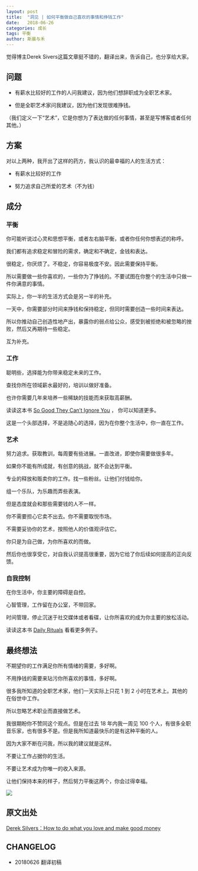 ```yaml
---
layout: post
title:  "洞见 | 如何平衡做自己喜欢的事情和挣钱工作"
date:   2018-06-26
categories: 成长
tags: 平衡
author: 斯晨与禾
---
```


觉得博主Derek Sivers这篇文章挺不错的，翻译出来，告诉自己，也分享给大家。


## 问题

- 有薪水比较好的工作的人问我建议，因为他们想辞职成为全职艺术家。

- 但是全职艺术家问我建议，因为他们发现很难挣钱。

（我们定义一下“艺术”，它是你想为了表达做的任何事情，甚至是写博客或者任何其他。）

## 方案

对以上两种，我开出了这样的药方，我认识的最幸福的人的生活方式：

- 有薪水比较好的工作

- 努力追求自己所爱的艺术（不为钱）


## 成分


### 平衡

你可能听说过心灵和思想平衡，或者左右脑平衡，或者你任何你想表述的称呼。

我们都有追求稳定和冒险的需求，确定和不确定，金钱和表达。

很稳定，你厌烦了。不稳定，你容易极度不安。因此需要保持平衡。

所以需要做一些你喜欢的，一些你为了挣钱的。不要试图在你整个的生活中只做一件你满意的事情。

实际上，你一半的生活方式会是另一半的补充。

一天中，你需要部分时间来挣钱和保持稳定，但同时需要创造一些时间来表达。

所以你推动自己创造性地产出，暴露你的弱点给公众，感受到被拒绝和被忽略的挫败，然后又再期待一些稳定。

互为补充。

### 工作

聪明些，选择能为你带来稳定未来的工作。

查找你所在领域薪水最好的，培训以做好准备。

也许你需要几年来培养一些稀缺的技能而来获取高薪酬。

读读这本书 [So Good They Can’t Ignore You](https://sivers.org/book/SoGood) ， 你可以知道更多。

这是一个头部选择，不是追随心的选择，因为在你整个生活中，你一直在工作。

### 艺术

努力追求。获取教训，每周要有些进展。一直改进，即使你需要做很多年。

如果你不能有所成就，有创意的挑战，就不会达到平衡。

专业的释放和贩卖你的工作。找一些粉丝。让他们付钱给你。

组一个乐队，为乐趣而弄些表演。

但是态度就会和那些需要钱的人不一样。

你不需要担心它卖不出去。你不需要取悦市场。

不需要妥协你的艺术，按照他人的价值观评估它。

你只是为自己做，为你所喜欢的而做。

然后你也很享受它，对自我认识提高很重要，因为它给了你后续如何提高的正向反馈。


### 自我控制

在你生活中，你主要的障碍是自控。

心智管理，工作留在办公室，不带回家。

时间管理，停止沉迷于社交媒体或者看碟，让你所喜欢的成为你主要的放松活动。

读读这本书 [Daily Rituals](https://sivers.org/book/DailyRituals) 看看更多例子。



## 最终想法

不期望你的工作满足你所有情绪的需要，多好啊。

不用挣钱的需要来玷污你所喜欢的事情，多好啊。

很多我所知道的全职艺术家，他们一天实际上只花 1 到 2 小时在艺术上。其他的在俗世中工作。

所以忽略艺术职业而直接做艺术。

我很期盼你不赞同这个观点。但是在过去 18 年内我一周见 100 个人，有很多全职音乐家，也有很多不是。但是我所知道最快乐的是有这种平衡的人。

因为大家不断在问我，所以我的建议就是这样。

不要让工作占据你的生活。

不要让艺术成为你唯一的收入来源。

让他们保持本来的样子，然后努力平衡这两个，你会过得幸福。


![](https://images.pexels.com/photos/1055081/pexels-photo-1055081.jpeg?cs=srgb&dl=balancing-chrome-close-up-1055081.jpg&fm=jpg)




## 原文出处

[Derek Silvers：How to do what you love and make good money](https://sivers.org/balance)


## CHANGELOG

- 20180626 翻译初稿




